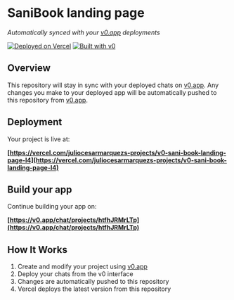 # SaniBook landing page

*Automatically synced with your [v0.app](https://v0.app) deployments*

[![Deployed on Vercel](https://img.shields.io/badge/Deployed%20on-Vercel-black?style=for-the-badge&logo=vercel)](https://vercel.com/juliocesarmarquezs-projects/v0-sani-book-landing-page-l4)
[![Built with v0](https://img.shields.io/badge/Built%20with-v0.app-black?style=for-the-badge)](https://v0.app/chat/projects/htfhJRMrLTp)

## Overview

This repository will stay in sync with your deployed chats on [v0.app](https://v0.app).
Any changes you make to your deployed app will be automatically pushed to this repository from [v0.app](https://v0.app).

## Deployment

Your project is live at:

**[https://vercel.com/juliocesarmarquezs-projects/v0-sani-book-landing-page-l4](https://vercel.com/juliocesarmarquezs-projects/v0-sani-book-landing-page-l4)**

## Build your app

Continue building your app on:

**[https://v0.app/chat/projects/htfhJRMrLTp](https://v0.app/chat/projects/htfhJRMrLTp)**

## How It Works

1. Create and modify your project using [v0.app](https://v0.app)
2. Deploy your chats from the v0 interface
3. Changes are automatically pushed to this repository
4. Vercel deploys the latest version from this repository

